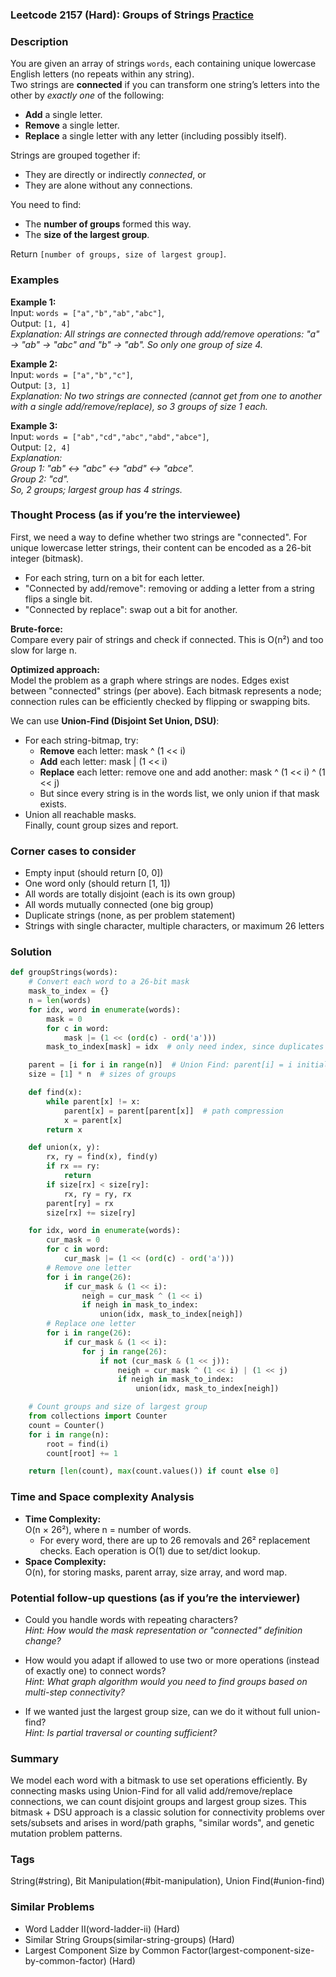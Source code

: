 ### Leetcode 2157 (Hard): Groups of Strings [Practice](https://leetcode.com/problems/groups-of-strings)

### Description  
You are given an array of strings `words`, each containing unique lowercase English letters (no repeats within any string).  
Two strings are **connected** if you can transform one string’s letters into the other by _exactly one_ of the following:
- **Add** a single letter.
- **Remove** a single letter.
- **Replace** a single letter with any letter (including possibly itself).

Strings are grouped together if:
- They are directly or indirectly _connected_, or
- They are alone without any connections.

You need to find:
- The **number of groups** formed this way.
- The **size of the largest group**.

Return `[number of groups, size of largest group]`.

### Examples  

**Example 1:**  
Input: `words = ["a","b","ab","abc"]`,  
Output: `[1, 4]`  
*Explanation: All strings are connected through add/remove operations: "a" → "ab" → "abc" and "b" → "ab". So only one group of size 4.*

**Example 2:**  
Input: `words = ["a","b","c"]`,  
Output: `[3, 1]`  
*Explanation: No two strings are connected (cannot get from one to another with a single add/remove/replace), so 3 groups of size 1 each.*

**Example 3:**  
Input: `words = ["ab","cd","abc","abd","abce"]`,  
Output: `[2, 4]`  
*Explanation:  
Group 1: "ab" ↔ "abc" ↔ "abd" ↔ "abce".  
Group 2: "cd".  
So, 2 groups; largest group has 4 strings.*

### Thought Process (as if you’re the interviewee)  

First, we need a way to define whether two strings are "connected". For unique lowercase letter strings, their content can be encoded as a 26-bit integer (bitmask).  
- For each string, turn on a bit for each letter.
- "Connected by add/remove": removing or adding a letter from a string flips a single bit.
- "Connected by replace": swap out a bit for another.

**Brute-force:**  
Compare every pair of strings and check if connected. This is O(n²) and too slow for large n.

**Optimized approach:**  
Model the problem as a graph where strings are nodes. Edges exist between "connected" strings (per above). Each bitmask represents a node; connection rules can be efficiently checked by flipping or swapping bits.

We can use **Union-Find (Disjoint Set Union, DSU)**:
- For each string-bitmap, try:
  - **Remove** each letter: mask ^ (1 << i)
  - **Add** each letter: mask | (1 << i)
  - **Replace** each letter: remove one and add another: mask ^ (1 << i) ^ (1 << j)
  - But since every string is in the words list, we only union if that mask exists.
- Union all reachable masks.  
Finally, count group sizes and report.

### Corner cases to consider  
- Empty input (should return [0, 0])
- One word only (should return [1, 1])
- All words are totally disjoint (each is its own group)
- All words mutually connected (one big group)
- Duplicate strings (none, as per problem statement)
- Strings with single character, multiple characters, or maximum 26 letters

### Solution

```python
def groupStrings(words):
    # Convert each word to a 26-bit mask
    mask_to_index = {}
    n = len(words)
    for idx, word in enumerate(words):
        mask = 0
        for c in word:
            mask |= (1 << (ord(c) - ord('a')))
        mask_to_index[mask] = idx  # only need index, since duplicates are not allowed

    parent = [i for i in range(n)]  # Union Find: parent[i] = i initially
    size = [1] * n  # sizes of groups

    def find(x):
        while parent[x] != x:
            parent[x] = parent[parent[x]]  # path compression
            x = parent[x]
        return x

    def union(x, y):
        rx, ry = find(x), find(y)
        if rx == ry:
            return
        if size[rx] < size[ry]:
            rx, ry = ry, rx
        parent[ry] = rx
        size[rx] += size[ry]

    for idx, word in enumerate(words):
        cur_mask = 0
        for c in word:
            cur_mask |= (1 << (ord(c) - ord('a')))
        # Remove one letter
        for i in range(26):
            if cur_mask & (1 << i):
                neigh = cur_mask ^ (1 << i)
                if neigh in mask_to_index:
                    union(idx, mask_to_index[neigh])
        # Replace one letter
        for i in range(26):
            if cur_mask & (1 << i):
                for j in range(26):
                    if not (cur_mask & (1 << j)):
                        neigh = cur_mask ^ (1 << i) | (1 << j)
                        if neigh in mask_to_index:
                            union(idx, mask_to_index[neigh])

    # Count groups and size of largest group
    from collections import Counter
    count = Counter()
    for i in range(n):
        root = find(i)
        count[root] += 1

    return [len(count), max(count.values()) if count else 0]
```

### Time and Space complexity Analysis  

- **Time Complexity:**  
  O(n × 26²), where n = number of words.
  - For every word, there are up to 26 removals and 26² replacement checks. Each operation is O(1) due to set/dict lookup.
- **Space Complexity:**  
  O(n), for storing masks, parent array, size array, and word map.

### Potential follow-up questions (as if you’re the interviewer)  

- Could you handle words with repeating characters?  
  *Hint: How would the mask representation or "connected" definition change?*

- How would you adapt if allowed to use two or more operations (instead of exactly one) to connect words?  
  *Hint: What graph algorithm would you need to find groups based on multi-step connectivity?*

- If we wanted just the largest group size, can we do it without full union-find?  
  *Hint: Is partial traversal or counting sufficient?*

### Summary
We model each word with a bitmask to use set operations efficiently. By connecting masks using Union-Find for all valid add/remove/replace connections, we can count disjoint groups and largest group sizes. This bitmask + DSU approach is a classic solution for connectivity problems over sets/subsets and arises in word/path graphs, "similar words", and genetic mutation problem patterns.

### Tags
String(#string), Bit Manipulation(#bit-manipulation), Union Find(#union-find)

### Similar Problems
- Word Ladder II(word-ladder-ii) (Hard)
- Similar String Groups(similar-string-groups) (Hard)
- Largest Component Size by Common Factor(largest-component-size-by-common-factor) (Hard)